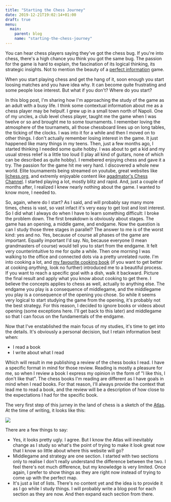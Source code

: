 ```yaml
---
title: "Starting the Chess Journey"
date: 2019-12-21T19:02:14+01:00
draft: true
menu:
  main:
    parent: blog
    name: "starting-the-chess-journey"
---
```


You can hear chess players saying they've got the chess bug. If you're into
chess, there's a high chance you think you got the same bug. The passion for the
game is hard to explain, the fascination of its logical thinking, its strategic
insights. Not to mention the beauty of a [perfect
information](https://en.wikipedia.org/wiki/Perfect_information) game.

When you start playing chess and get the hang of it, soon enough you start
loosing matches and you have idea why. It can become quite frustrating and some
people lose interest. But what if you don't? Where do you start? 

In this blog post, I'm sharing how I'm approaching the study of the game as an
adult with a busy life. I think some contextual information about me as a chess
player may be helpulf. I grew up in a small town north of Napoli. One of my
uncles, a club level chess player, taught me the game when I was twelve or so
and brought me to some tournaments. I remember loving the atmosphere of the
tournamets, all those chessboard lines up on long tables, the ticking of the
clocks. I was into it for a while and then I moved on to other things. I don't
actually remember losing interest in the game. It just happened like many things
in my teens. Then, just a few months ago, I started thinking I needed some quite
hobby. I was about to get a kid and my usual stress relief is a little too loud
(I play all kind of guitars, none of which can be described as quite hobby). I
remebered enjoying chess and gave it a try. The passion for the game hit me very
hard. I discovered a whole new world. Elite tournaments being streamed on
youtube, great websites like [lichess.org](https://lichess.org), and extremly
enjoyable content like [agadmator's Chess
Channel](https://www.youtube.com/channel/UCL5YbN5WLFD8dLIegT5QAbA). I started
playing a lot, mostly blitz and rapid. And, just a couple of months after, I
realized I knew nearly nothing about the game. I wanted to know more, I needed
to.

So, again, where do I start? As I said, and will probably say many more times,
chess is vast, so vast infact it's very easy to get lost and lost interest. So I
did what I always do when I have to learn something difficult: I broke the
problem down. The first breakdown is obviously about stages. The game has an
opening, a middle game, and endgame. Now the question is can I study those three
stages in parallel? The answer to me is of the worst kind: yes and no. Yes,
because of course all phases of the game are important. Equally important I'd
say. No, because everyone (I mean grandmasters of course) would tell you to
start from the endgame. It felt very counterintuitive to me for quite a while.
Then one morning I was walking to the office and connected dots via a pretty
unrelated ruote. I'm into cooking a lot, and [my favourite cooking
book](https://www.goodreads.com/book/show/30753841-salt-fat-acid-heat) (if you
want to get better at cooking _anything_, look no further) introduced me to a
beautiful process. If you want to reach a specific goal with a dish, walk it
backward. Picture the final result and apply what you know about cooking to get
there. I believe the concepts applies to chess as well, actually to anything
else. The endgame you play is a consequence of middlegame, and the middlegame
you play is a consequence of the opening you chose. So while it seems very
logical to start studying the game from the opening, it's probably not the best
strategy. For this reason, I decided to ignore books or videos about opening
(some exceptions here. I'll get back to this later) and middlegame so that I can
focus on the fundamentals of the endgame.

Now that I've enstablished the main focus of my studies, it's time to get into
the details. It's obviously a personal decision, but I retain information best
when:

- I read a book
- I write about what I read

Which will result in me publishing a review of the chess books I read. I have a
specific format in mind for those review. Reading is mostly a pleasure for me,
so when I review a book I express my opinion in the form of "I like this, I
don't like that". The chess books  I'm reading are different as I have goals in
mind when I read books. For that reason, I'll always provide the context that
lead me to read a book, and the review will be a description of how close to the
expectations I had for the specific book.

The very first step of this jurney in the land of chess is a sketch of the
[Atlas](/atlas). At the time of writing, it looks like this:

![](/atlas-first-draft.png)

There are a few things to say:

- Yes, it looks pretty ugly. I agree. But I know the Atlas will inevitably
  change as I study so what's the point of trying to make it look great now that
  I know so little about where this website will go?
- Middlegame and strategy are one section. I started with two sections only to
  realise I don't really understand the difference between the two. I feel
  there's not much difference, but my knowledge is very limited. Once again, I
  prefer to show things as they are right now instead of trying to come up with
  the perfect map.
- It's just a list of lists. There's no content yet and the idea is to provide
  it as I go while I study things. I will probably write a blog post for each
  section as they are now. And then expand each section from there.